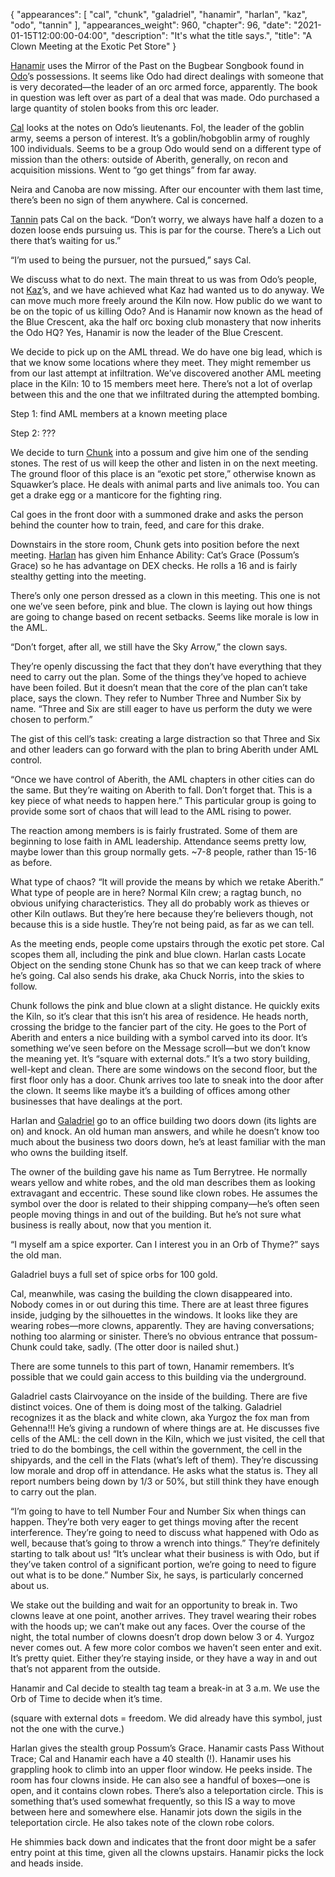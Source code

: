 {
    "appearances": [
        "cal",
        "chunk",
        "galadriel",
        "hanamir",
        "harlan",
        "kaz",
        "odo",
        "tannin"
    ],
    "appearances_weight": 960,
    "chapter": 96,
    "date": "2021-01-15T12:00:00-04:00",
    "description": "It's what the title says.",
    "title": "A Clown Meeting at the Exotic Pet Store"
}


[Hanamir](/characters/hanamir/) uses the Mirror of the Past on the Bugbear Songbook found in [Odo](/characters/odo/)’s possessions. It seems like Odo had direct dealings with someone that is very decorated—the leader of an orc armed force, apparently. The book in question was left over as part of a deal that was made. Odo purchased a large quantity of stolen books from this orc leader. 

[Cal](/characters/cal/) looks at the notes on Odo’s lieutenants. Fol, the leader of the goblin army, seems a person of interest. It’s a goblin/hobgoblin army of roughly 100 individuals. Seems to be a group Odo would send on a different type of mission than the others: outside of Aberith, generally, on recon and acquisition missions. Went to “go get things” from far away.

Neira and Canoba are now missing. After our encounter with them last time, there’s been no sign of them anywhere. Cal is concerned.

[Tannin](/characters/tannin/) pats Cal on the back. “Don’t worry, we always have half a dozen to a dozen loose ends pursuing us. This is par for the course. There’s a Lich out there that’s waiting for us.”

“I’m used to being the pursuer, not the pursued,” says Cal.

We discuss what to do next. The main threat to us was from Odo’s people, not [Kaz](/characters/kaz/)’s, and we have achieved what Kaz had wanted us to do anyway. We can move much more freely around the Kiln now. How public do we want to be on the topic of us killing Odo?  And is Hanamir now known as the head of the Blue Crescent, aka the half orc boxing club monastery that now inherits the Odo HQ? Yes, Hanamir is now the leader of the Blue Crescent.

We decide to pick up on the AML thread. We do have one big lead, which is that we know some locations where they meet. They might remember us from our last attempt at infiltration. We’ve discovered another AML meeting place in the Kiln: 10 to 15 members meet here. There’s not a lot of overlap between this and the one that we infiltrated during the attempted bombing.

Step 1: find AML members at a known meeting place

Step 2: ???

We decide to turn [Chunk](/characters/chunk/) into a possum and give him one of the sending stones. The rest of us will keep the other and listen in on the next meeting. The ground floor of this place is an “exotic pet store,” otherwise known as Squawker’s place. He deals with animal parts and live animals too. You can get a drake egg or a manticore for the fighting ring.

Cal goes in the front door with a summoned drake and asks the person behind the counter how to train, feed, and care for this drake. 

Downstairs in the store room, Chunk gets into position before the next meeting. [Harlan](/characters/harlan/) has given him Enhance Ability: Cat’s Grace (Possum’s Grace) so he has advantage on DEX checks. He rolls a 16 and is fairly stealthy getting into the meeting.

There’s only one person dressed as a clown in this meeting. This one is not one we’ve seen before, pink and blue. The clown is laying out how things are going to change based on recent setbacks. Seems like morale is low in the AML. 

“Don’t forget, after all, we still have the Sky Arrow,” the clown says. 

They’re openly discussing the fact that they don’t have everything that they need to carry out the plan. Some of the things they’ve hoped to achieve have been foiled. But it doesn’t mean that the core of the plan can’t take place, says the clown. They refer to Number Three and Number Six by name. “Three and Six are still eager to have us perform the duty we were chosen to perform.” 

The gist of this cell’s task: creating a large distraction so that Three and Six and other leaders can go forward with the plan to bring Aberith under AML control. 

“Once we have control of Aberith, the AML chapters in other cities can do the same. But they’re waiting on Aberith to fall. Don’t forget that. This is a key piece of what needs to happen here.” This particular group is going to provide some sort of chaos that will lead to the AML rising to power. 

The reaction among members is is fairly frustrated. Some of them are beginning to lose faith in AML leadership. Attendance seems pretty low, maybe lower than this group normally gets. ~7-8 people, rather than 15-16 as before. 

What type of chaos? “It will provide the means by which we retake Aberith.” What type of people are in here? Normal Kiln crew; a ragtag bunch, no obvious unifying characteristics. They all do probably work as thieves or other Kiln outlaws. But they’re here because they’re believers though, not because this is a side hustle. They’re not being paid, as far as we can tell.

As the meeting ends, people come upstairs through the exotic pet store. Cal scopes them all, including the pink and blue clown. Harlan casts Locate Object on the sending stone Chunk has so that we can keep track of where he’s going. Cal also sends his drake, aka Chuck Norris, into the skies to follow.

Chunk follows the pink and blue clown at a slight distance. He quickly exits the Kiln, so it’s clear that this isn’t his area of residence. He heads north, crossing the bridge to the fancier part of the city. He goes to the Port of Aberith and enters a nice building with a symbol carved into its door. It’s something we’ve seen before on the Message scroll—but we don’t know the meaning yet. It’s “square with external dots.” It’s a two story building, well-kept and clean. There are some windows on the second floor, but the first floor only has a door. Chunk arrives too late to sneak into the door after the clown. It seems like maybe it’s a building of offices among other businesses that have dealings at the port.

Harlan and [Galadriel](/characters/galadriel/) go to an office building two doors down (its lights are on) and knock. An old human man answers, and while he doesn’t know too much about the business two doors down, he’s at least familiar with the man who owns the building itself.

The owner of the building gave his name as Tum Berrytree. He normally wears yellow and white robes, and the old man describes them as looking extravagant and eccentric. These sound like clown robes. He assumes the symbol over the door is related to their shipping company—he’s often seen people moving things in and out of the building. But he’s not sure what business is really about, now that you mention it. 

“I myself am a spice exporter. Can I interest you in an Orb of Thyme?” says the old man.

Galadriel buys a full set of spice orbs for 100 gold. 

Cal, meanwhile, was casing the building the clown disappeared into. Nobody comes in or out during this time. There are at least three figures inside, judging by the silhouettes in the windows. It looks like they are wearing robes—more clowns, apparently. They are having conversations; nothing too alarming or sinister. There’s no obvious entrance that possum-Chunk could take, sadly. (The otter door is nailed shut.)

There are some tunnels to this part of town, Hanamir remembers. It’s possible that we could gain access to this building via the underground.

Galadriel casts Clairvoyance on the inside of the building. There are five distinct voices. One of them is doing most of the talking. Galadriel recognizes it as the black and white clown, aka Yurgoz the fox man from Gehenna!!! He’s giving a rundown of where things are at. He discusses five cells of the AML: the cell down in the Kiln, which we just visited, the cell that tried to do the bombings, the cell within the government, the cell in the shipyards, and the cell in the Flats (what’s left of them). They’re discussing low morale and drop off in attendance. He asks what the status is. They all report numbers being down by 1/3 or 50%, but still think they have enough to carry out the plan. 

“I’m going to have to tell Number Four and Number Six when things can happen. They’re both very eager to get things moving after the recent interference. They’re going to need to discuss what happened with Odo as well, because that’s going to throw a wrench into things.” They’re definitely starting to talk about us! “It’s unclear what their business is with Odo, but if they’ve taken control of a significant portion, we’re going to need to figure out what is to be done.” Number Six, he says, is particularly concerned about us. 

We stake out the building and wait for an opportunity to break in. Two clowns leave at one point, another arrives. They travel wearing their robes with the hoods up; we can’t make out any faces. Over the course of the night, the total number of clowns doesn’t drop down below 3 or 4. Yurgoz never comes out. A few more color combos we haven’t seen enter and exit. It’s pretty quiet. Either they’re staying inside, or they have a way in and out that’s not apparent from the outside. 

Hanamir and Cal decide to stealth tag team a break-in at 3 a.m. We use the Orb of Time to decide when it’s time. 

(square with external dots = freedom. We did already have this symbol, just not the one with the curve.)

Harlan gives the stealth group Possum’s Grace. Hanamir casts Pass Without Trace; Cal and Hanamir each have a 40 stealth (!). Hanamir uses his grappling hook to climb into an upper floor window. He peeks inside. The room has four clowns inside. He can also see a handful of boxes—one is open, and it contains clown robes. There’s also a teleportation circle. This is something that’s used somewhat frequently, so this IS a way to move between here and somewhere else. Hanamir jots down the sigils in the teleportation circle. He also takes note of the clown robe colors. 

He shimmies back down and indicates that the front door might be a safer entry point at this time, given all the clowns upstairs. Hanamir picks the lock and heads inside. 